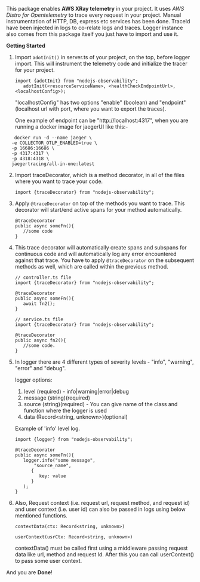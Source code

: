 This package enables **AWS XRay telemetry** in your project.
It uses *AWS Distro for Opentelemetry* to trace every request in your project.
Manual instrumentation of HTTP, DB, express etc services has been done.
TraceId have been injected in logs to co-relate logs and traces.
Logger instance also comes from this package itself you just have to import and use it.


**Getting Started**

1. Import `adotInit()` in server.ts of your project, on the top, before logger import. This will instrument the telemetry code and initialize the tracer for your project.
   

   ```
   import {adotInit} from "nodejs-observability";
      adotInit(<resourceServiceName>, <healthCheckEndpointUrl>, <localhostConfig>);

   ```
   "localhostConfig" has two options "enable" (boolean) and "endpoint" (localhost url with port, where you want to export the traces).

   One example of endpoint can be "http://localhost:4317", when you are running a docker image for jaegerUI like this:-

   
```
   docker run -d --name jaeger \
  -e COLLECTOR_OTLP_ENABLED=true \
  -p 16686:16686 \
  -p 4317:4317 \
  -p 4318:4318 \
  jaegertracing/all-in-one:latest

```   

2. Import traceDecorator, which is a method decorator, in all of the files where you want to trace your code.

   ```
   import {traceDecorator} from "nodejs-observability";
   ```

3. Apply `@traceDecorator` on top of the methods you want to trace. This decorator will start/end active spans for your method automatically.

   ```
   @traceDecorator
   public async someFn(){
      //some code
   }
   ```
4. This trace decorator will automatically create spans and subspans for continuous code and will automatically log any error encountered against that trace. You have to apply `@traceDecorator` on the subsequent methods as well, which are called within the previous method.

   ```
   // controller.ts file
   import {traceDecorator} from "nodejs-observability";

   @traceDecorator
   public async someFn(){
      await fn2();
   }

   // service.ts file
   import {traceDecorator} from "nodejs-observability";

   @traceDecorator
   public async fn2(){
      //some code.
   }
   ```
5. In logger there are 4 different types of severity levels - "info", "warning", "error" and "debug".

   logger options:
   1. level (required) - info|warning|error|debug
   2. message (string)(required)
   3. source (string)(required) - You can give name of the class and function where the logger is used
   4. data (Record<string, unknown>)(optional)

   Example of 'info' level log.
   ```
   import {logger} from "nodejs-observability";

   @traceDecorator
   public async someFn(){
      logger.info("some message", 
          "source_name", 
         {
            key: value
         }
      );
   }
   ```
6. Also, Request context (i.e. request url, request method, and request id) and user context (i.e. user id) can also be passed in logs using below mentioned functions.
   ```
   contextData(ctx: Record<string, unknown>)

   userContext(usrCtx: Record<string, unknown>)

   ```
   contextData() must be called first using a middleware passing request data like url, method and request Id. After this you can call userContext() to pass some user context.

And you are **Done**!
